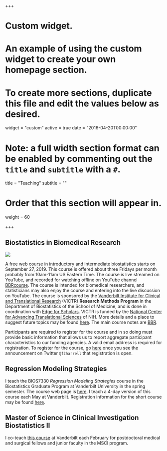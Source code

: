 +++
# Custom widget.
# An example of using the custom widget to create your own homepage section.
# To create more sections, duplicate this file and edit the values below as desired.
widget = "custom"
active = true
date = "2016-04-20T00:00:00"

# Note: a full width section format can be enabled by commenting out the `title` and `subtitle` with a `#`.
title = "Teaching"
subtitle = ""

# Order that this section will appear in.
weight = 60

+++

## Biostatistics in Biomedical Research
![](headers/bbrlogo.png)

A free web course in introductory and intermediate biostatistics
starts on September 27, 2019.  This course is offered about three Fridays
per month probably from 10am-11am US Eastern Time.  The course is live streamed
on YouTube, and recorded for watching offline on YouTube channel
[BBRcourse](https://www.youtube.com/channel/UC-o_ZZ0tuFUYn8e8rf-QURA).
The course is intended for biomedical researchers, and 
statisticians may also enjoy the course and entering into the live
discussion on YouTube.  The course is sponsored by the [Vanderbilt
Institute for Clinical and Translational
Research](https://victr.vumc.org) (VICTR) **Research Methods Program**
in the Department of Biostatistics  of the School of Medicine, and is done
in coordination with [Edge for Scholars](https://edgeforscholars.org).
VICTR is funded by the [National Center for Advancing Translational
Sciences](https://ncats.nih.gov) of NIH.  More
details and a place to suggest future topics may be found
[here](https://discourse.datamethods.org/t/bbr-video-course).  The
main course notes are [BBR](http://hbiostat.org/doc/bbr.pdf).

Participants are required to register for the course and in so doing
must provide basic information that allows us to report aggregate
participant characteristics to our funding agencies.  A valid email
address is required for registration.  To register for the course, go
[here]() once you see the announcement on Twitter `@f2harrell` that
registration is open. 

## Regression Modeling Strategies
I teach the BIOS7330 _Regression Modeling Strategies_ course in the
Biostatistics Graduate Program at Vanderbilt University in the spring
semester.  The course web page is
[here](http://biostat.mc.vanderbilt.edu/CourseBios330).  I teach a
4-day version of this course each May at Vanderbilt.  Registration
information for the short course may be found
[here](http://biostat.mc.vanderbilt.edu/RmS).

## Master of Science in Clinical Investigation Biostatistics II
I co-teach [this
course](http://biostat.mc.vanderbilt.edu/MsciBiostatII) at
Vanderbilt each February for postdoctoral medical and surgical fellows
and junior faculty in the MSCI program.

